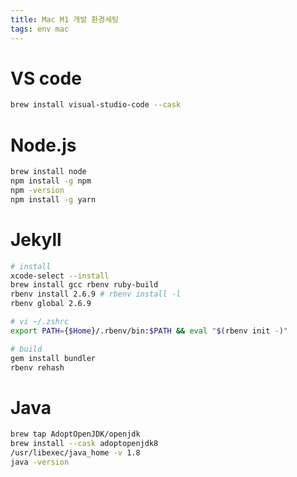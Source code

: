 ```yaml
---
title: Mac M1 개발 환경세팅
tags: env mac
---
```


# VS code

```sh
brew install visual-studio-code --cask
```

# Node.js

```sh
brew install node
npm install -g npm
npm -version
npm install -g yarn
```

# Jekyll

```sh
# install
xcode-select --install
brew install gcc rbenv ruby-build
rbenv install 2.6.9 # rbenv install -l
rbenv global 2.6.9

# vi ~/.zshrc
export PATH={$Home}/.rbenv/bin:$PATH && eval "$(rbenv init -)"

# build
gem install bundler
rbenv rehash
```

# Java

```sh
brew tap AdoptOpenJDK/openjdk
brew install --cask adoptopenjdk8
/usr/libexec/java_home -v 1.8
java -version
```
